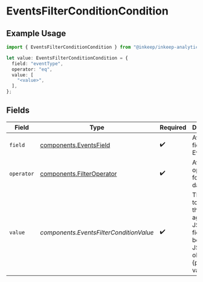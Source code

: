 # EventsFilterConditionCondition

## Example Usage

```typescript
import { EventsFilterConditionCondition } from "@inkeep/inkeep-analytics/models/components";

let value: EventsFilterConditionCondition = {
  field: "eventType",
  operator: "eq",
  value: [
    "<value>",
  ],
};
```

## Fields

| Field                                                                                                         | Type                                                                                                          | Required                                                                                                      | Description                                                                                                   |
| ------------------------------------------------------------------------------------------------------------- | ------------------------------------------------------------------------------------------------------------- | ------------------------------------------------------------------------------------------------------------- | ------------------------------------------------------------------------------------------------------------- |
| `field`                                                                                                       | [components.EventsField](../../models/components/eventsfield.md)                                              | :heavy_check_mark:                                                                                            | Available fields for Events                                                                                   |
| `operator`                                                                                                    | [components.FilterOperator](../../models/components/filteroperator.md)                                        | :heavy_check_mark:                                                                                            | Available operators for filtering data                                                                        |
| `value`                                                                                                       | *components.EventsFilterConditionValue*                                                                       | :heavy_check_mark:                                                                                            | The value to compare the field against. For JSON fields, can be either a JSON object or a {path, value} pair. |